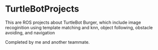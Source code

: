 # TurtleBotProjects
This are ROS projects about TurtleBot Burger, which include image recoginition using template matching and knn, object following, obstacle avoiding, and navigation

Completed by me and another teammate.
